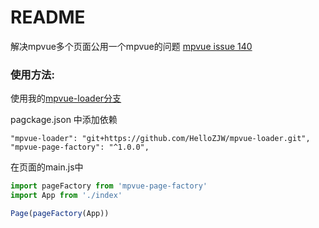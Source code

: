 README
===========================
解决mpvue多个页面公用一个mpvue的问题 [mpvue issue 140](https://github.com/Meituan-Dianping/mpvue/issues/140)

### 使用方法:

使用我的[mpvue-loader分支](https://github.com/HelloZJW/mpvue-loader)

pagckage.json 中添加依赖
```
"mpvue-loader": "git+https://github.com/HelloZJW/mpvue-loader.git",
"mpvue-page-factory": "^1.0.0",
```

在页面的main.js中
 ```javascript
import pageFactory from 'mpvue-page-factory'
import App from './index'

Page(pageFactory(App))
```
